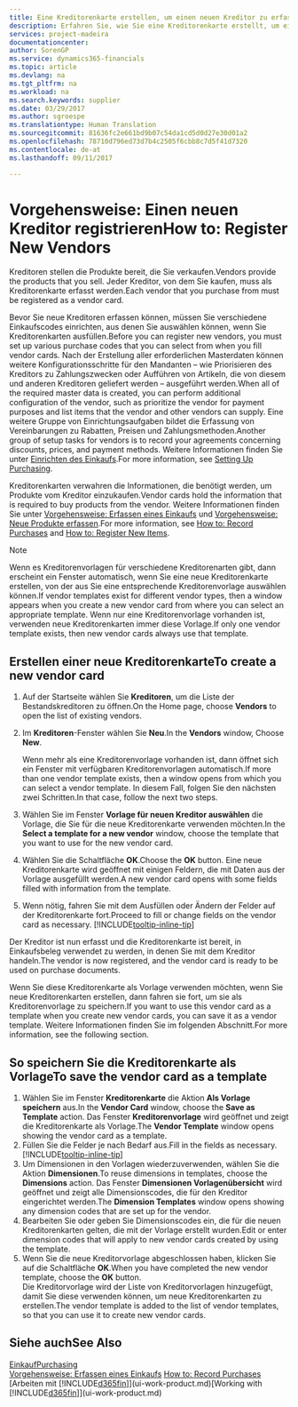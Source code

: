 ```yaml
---
title: Eine Kreditorenkarte erstellen, um einen neuen Kreditor zu erfassen | Microsoft Docs
description: Erfahren Sie, wie Sie eine Kreditorenkarte erstellt, um einen neuen Kreditor oder einem Lieferanten zu erfassen.
services: project-madeira
documentationcenter: 
author: SorenGP
ms.service: dynamics365-financials
ms.topic: article
ms.devlang: na
ms.tgt_pltfrm: na
ms.workload: na
ms.search.keywords: supplier
ms.date: 03/29/2017
ms.author: sgroespe
ms.translationtype: Human Translation
ms.sourcegitcommit: 81636fc2e661bd9b07c54da1cd5d0d27e30d01a2
ms.openlocfilehash: 78710d796ed73d7b4c2505f6cbb8c7d5f41d7320
ms.contentlocale: de-at
ms.lasthandoff: 09/11/2017

---
```

# <a name="how-to-register-new-vendors"></a><span data-ttu-id="6299b-103">Vorgehensweise: Einen neuen Kreditor registrieren</span><span class="sxs-lookup"><span data-stu-id="6299b-103">How to: Register New Vendors</span></span>
<span data-ttu-id="6299b-104">Kreditoren stellen die Produkte bereit, die Sie verkaufen.</span><span class="sxs-lookup"><span data-stu-id="6299b-104">Vendors provide the products that you sell.</span></span> <span data-ttu-id="6299b-105">Jeder Kreditor, von dem Sie kaufen, muss als Kreditorenkarte erfasst werden.</span><span class="sxs-lookup"><span data-stu-id="6299b-105">Each vendor that you purchase from must be registered as a vendor card.</span></span>

<span data-ttu-id="6299b-106">Bevor Sie neue Kreditoren erfassen können, müssen Sie verschiedene Einkaufscodes einrichten, aus denen Sie auswählen können, wenn Sie Kreditorenkarten ausfüllen.</span><span class="sxs-lookup"><span data-stu-id="6299b-106">Before you can register new vendors, you must set up various purchase codes that you can select from when you fill vendor cards.</span></span> <span data-ttu-id="6299b-107">Nach der Erstellung aller erforderlichen Masterdaten können weitere Konfigurationsschritte für den Mandanten – wie Priorisieren des Kreditors zu Zahlungszwecken oder Aufführen von Artikeln, die von diesem und anderen Kreditoren geliefert werden – ausgeführt werden.</span><span class="sxs-lookup"><span data-stu-id="6299b-107">When all of the required master data is created, you can perform additional configuration of the vendor, such as prioritize the vendor for payment purposes and list items that the vendor and other vendors can supply.</span></span> <span data-ttu-id="6299b-108">Eine weitere Gruppe von Einrichtungsaufgaben bildet die Erfassung von Vereinbarungen zu Rabatten, Preisen und Zahlungsmethoden.</span><span class="sxs-lookup"><span data-stu-id="6299b-108">Another group of setup tasks for vendors is to record your agreements concerning discounts, prices, and payment methods.</span></span> <span data-ttu-id="6299b-109">Weitere Informationen finden Sie unter [Einrichten des Einkaufs](purchasing-setup-purchasing.md).</span><span class="sxs-lookup"><span data-stu-id="6299b-109">For more information, see [Setting Up Purchasing](purchasing-setup-purchasing.md).</span></span>

<span data-ttu-id="6299b-110">Kreditorenkarten verwahren die Informationen, die benötigt werden, um Produkte vom Kreditor einzukaufen.</span><span class="sxs-lookup"><span data-stu-id="6299b-110">Vendor cards hold the information that is required to buy products from the vendor.</span></span> <span data-ttu-id="6299b-111">Weitere Informationen finden Sie unter [Vorgehensweise: Erfassen eines Einkaufs](purchasing-how-record-purchases.md) und [Vorgehensweise: Neue Produkte erfassen](inventory-how-register-new-items.md).</span><span class="sxs-lookup"><span data-stu-id="6299b-111">For more information, see [How to: Record Purchases](purchasing-how-record-purchases.md) and [How to: Register New Items](inventory-how-register-new-items.md).</span></span>

> [!NOTE]  
>   <span data-ttu-id="6299b-112">Wenn es Kreditorenvorlagen für verschiedene Kreditorenarten gibt, dann erscheint ein Fenster automatisch, wenn Sie eine neue Kreditorenkarte erstellen, von der aus Sie eine entsprechende Kreditorenvorlage auswählen können.</span><span class="sxs-lookup"><span data-stu-id="6299b-112">If vendor templates exist for different vendor types, then a window appears when you create a new vendor card from where you can select an appropriate template.</span></span> <span data-ttu-id="6299b-113">Wenn nur eine Kreditorenvorlage vorhanden ist, verwenden neue Kreditorenkarten immer diese Vorlage.</span><span class="sxs-lookup"><span data-stu-id="6299b-113">If only one vendor template exists, then new vendor cards always use that template.</span></span>

## <a name="to-create-a-new-vendor-card"></a><span data-ttu-id="6299b-114">Erstellen einer neue Kreditorenkarte</span><span class="sxs-lookup"><span data-stu-id="6299b-114">To create a new vendor card</span></span>
1. <span data-ttu-id="6299b-115">Auf der Startseite wählen Sie **Kreditoren**, um die Liste der Bestandskreditoren zu öffnen.</span><span class="sxs-lookup"><span data-stu-id="6299b-115">On the Home page, choose **Vendors** to open the list of existing vendors.</span></span>  
2. <span data-ttu-id="6299b-116">Im **Kreditoren**-Fenster wählen Sie **Neu**.</span><span class="sxs-lookup"><span data-stu-id="6299b-116">In the **Vendors** window, Choose **New**.</span></span>

    <span data-ttu-id="6299b-117">Wenn mehr als eine Kreditorenvorlage vorhanden ist, dann öffnet sich ein Fenster mit verfügbaren Kreditorenvorlagen automatisch.</span><span class="sxs-lookup"><span data-stu-id="6299b-117">If more than one vendor template exists, then a window opens from which you can select a vendor template.</span></span> <span data-ttu-id="6299b-118">In diesem Fall, folgen Sie den nächsten zwei Schritten.</span><span class="sxs-lookup"><span data-stu-id="6299b-118">In that case, follow the next two steps.</span></span>
3. <span data-ttu-id="6299b-119">Wählen Sie im Fenster **Vorlage für neuen Kreditor auswählen** die Vorlage, die Sie für die neue Kreditorenkarte verwenden möchten.</span><span class="sxs-lookup"><span data-stu-id="6299b-119">In the **Select a template for a new vendor** window, choose the template that you want to use for the new vendor card.</span></span>
4. <span data-ttu-id="6299b-120">Wählen Sie die Schaltfläche **OK**.</span><span class="sxs-lookup"><span data-stu-id="6299b-120">Choose the **OK** button.</span></span> <span data-ttu-id="6299b-121">Eine neue Kreditorenkarte wird geöffnet mit einigen Feldern, die mit Daten aus der Vorlage ausgefüllt werden.</span><span class="sxs-lookup"><span data-stu-id="6299b-121">A new vendor card opens with some fields filled with information from the template.</span></span>
5. <span data-ttu-id="6299b-122">Wenn nötig, fahren Sie mit dem Ausfüllen oder Ändern der Felder auf der Kreditorenkarte fort.</span><span class="sxs-lookup"><span data-stu-id="6299b-122">Proceed to fill or change fields on the vendor card as necessary.</span></span> [!INCLUDE[tooltip-inline-tip](includes/tooltip-inline-tip_md.md)]

<span data-ttu-id="6299b-123">Der Kreditor ist nun erfasst und die Kreditorenkarte ist bereit, in Einkaufsbeleg verwendet zu werden, in denen Sie mit dem Kreditor handeln.</span><span class="sxs-lookup"><span data-stu-id="6299b-123">The vendor is now registered, and the vendor card is ready to be used on purchase documents.</span></span>

<span data-ttu-id="6299b-124">Wenn Sie diese Kreditorenkarte als Vorlage verwenden möchten, wenn Sie neue Kreditorenkarten erstellen, dann fahren sie fort, um sie als Kreditorenvorlage zu speichern.</span><span class="sxs-lookup"><span data-stu-id="6299b-124">If you want to use this vendor card as a template when you create new vendor cards, you can save it as a vendor template.</span></span> <span data-ttu-id="6299b-125">Weitere Informationen finden Sie im folgenden Abschnitt.</span><span class="sxs-lookup"><span data-stu-id="6299b-125">For more information, see the following section.</span></span>

## <a name="to-save-the-vendor-card-as-a-template"></a><span data-ttu-id="6299b-126">So speichern Sie die Kreditorenkarte als Vorlage</span><span class="sxs-lookup"><span data-stu-id="6299b-126">To save the vendor card as a template</span></span>
1. <span data-ttu-id="6299b-127">Wählen Sie im Fenster **Kreditorenkarte** die Aktion **Als Vorlage speichern** aus.</span><span class="sxs-lookup"><span data-stu-id="6299b-127">In the **Vendor Card** window, choose the **Save as Template** action.</span></span> <span data-ttu-id="6299b-128">Das Fenster **Kreditorenvorlage** wird geöffnet und zeigt die Kreditorenkarte als Vorlage.</span><span class="sxs-lookup"><span data-stu-id="6299b-128">The **Vendor Template** window opens showing the vendor card as a template.</span></span>
2. <span data-ttu-id="6299b-129">Füllen Sie die Felder je nach Bedarf aus.</span><span class="sxs-lookup"><span data-stu-id="6299b-129">Fill in the fields as necessary.</span></span> [!INCLUDE[tooltip-inline-tip](includes/tooltip-inline-tip_md.md)]
3. <span data-ttu-id="6299b-130">Um Dimensionen in den Vorlagen wiederzuverwenden, wählen Sie die Aktion **Dimensionen**.</span><span class="sxs-lookup"><span data-stu-id="6299b-130">To reuse dimensions in templates, choose the **Dimensions** action.</span></span> <span data-ttu-id="6299b-131">Das Fenster **Dimensionen Vorlagenübersicht** wird geöffnet und zeigt alle Dimensionscodes, die für den Kreditor eingerichtet werden.</span><span class="sxs-lookup"><span data-stu-id="6299b-131">The **Dimension Templates** window opens showing any dimension codes that are set up for the vendor.</span></span>
4. <span data-ttu-id="6299b-132">Bearbeiten Sie oder geben Sie Dimensionscodes ein, die für die neuen Kreditorenkarten gelten, die mit der Vorlage erstellt wurden.</span><span class="sxs-lookup"><span data-stu-id="6299b-132">Edit or enter dimension codes that will apply to new vendor cards created by using the template.</span></span>
5. <span data-ttu-id="6299b-133">Wenn Sie die neue Kreditorvorlage abgeschlossen haben, klicken Sie auf die Schaltfläche **OK**.</span><span class="sxs-lookup"><span data-stu-id="6299b-133">When you have completed the new vendor template, choose the **OK** button.</span></span>  
   <span data-ttu-id="6299b-134">Die Kreditorvorlage wird der Liste von Kreditorvorlagen hinzugefügt, damit Sie diese verwenden können, um neue Kreditorenkarten zu erstellen.</span><span class="sxs-lookup"><span data-stu-id="6299b-134">The vendor template is added to the list of vendor templates, so that you can use it to create new vendor cards.</span></span>

## <a name="see-also"></a><span data-ttu-id="6299b-135">Siehe auch</span><span class="sxs-lookup"><span data-stu-id="6299b-135">See Also</span></span>
[<span data-ttu-id="6299b-136">Einkauf</span><span class="sxs-lookup"><span data-stu-id="6299b-136">Purchasing</span></span>](purchasing-manage-purchasing.md)  
<span data-ttu-id="6299b-137">[Vorgehensweise: Erfassen eines Einkaufs](purchasing-how-record-purchases.md) </span><span class="sxs-lookup"><span data-stu-id="6299b-137">[How to: Record Purchases](purchasing-how-record-purchases.md) </span></span>  
<span data-ttu-id="6299b-138">[Arbeiten mit [!INCLUDE[d365fin](includes/d365fin_md.md)]](ui-work-product.md)</span><span class="sxs-lookup"><span data-stu-id="6299b-138">[Working with [!INCLUDE[d365fin](includes/d365fin_md.md)]](ui-work-product.md)</span></span>  


